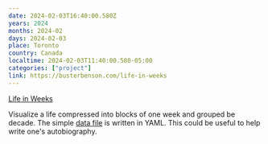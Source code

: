 ```yaml
---
date: 2024-02-03T16:40:00.580Z
years: 2024
months: 2024-02
days: 2024-02-03
place: Toronto
country: Canada
localtime: 2024-02-03T11:40:00.580-05:00
categories: ["project"]
link: https://busterbenson.com/life-in-weeks
---
```

[Life in Weeks](https://busterbenson.com/life-in-weeks)

Visualize a life compressed into blocks of one week and grouped be decade. The simple [data file](https://github.com/busterbenson/notes/blob/master/_data/life-in-weeks.yml) is written in YAML. This could be useful to help write one's autobiography.
